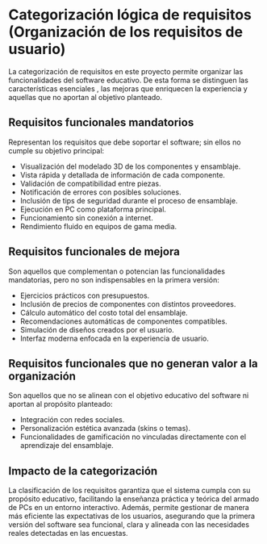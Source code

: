 # Categorización lógica de requisitos (Organización de los requisitos de usuario)

La categorización de requisitos en este proyecto permite organizar las funcionalidades del software educativo. De esta forma se distinguen las características esenciales , las mejoras que enriquecen la experiencia y aquellas que no aportan al objetivo planteado.

## Requisitos funcionales mandatorios
Representan los requisitos que debe soportar el software; sin ellos no cumple su objetivo principal:

- Visualización del modelado 3D de los componentes y ensamblaje.  
- Vista rápida y detallada de información de cada componente.  
- Validación de compatibilidad entre piezas.  
- Notificación de errores con posibles soluciones.  
- Inclusión de tips de seguridad durante el proceso de ensamblaje.  
- Ejecución en PC como plataforma principal.  
- Funcionamiento sin conexión a internet.  
- Rendimiento fluido en equipos de gama media.  

## Requisitos funcionales de mejora
Son aquellos que complementan o potencian las funcionalidades mandatorias, pero no son indispensables en la primera versión:

- Ejercicios prácticos con presupuestos.  
- Inclusión de precios de componentes con distintos proveedores.  
- Cálculo automático del costo total del ensamblaje.  
- Recomendaciones automáticas de componentes compatibles.  
- Simulación de diseños creados por el usuario.  
- Interfaz moderna enfocada en la experiencia de usuario.

## Requisitos funcionales que no generan valor a la organización
Son aquellos que no se alinean con el objetivo educativo del software ni aportan al propósito planteado:

- Integración con redes sociales.  
- Personalización estética avanzada (skins o temas).  
- Funcionalidades de gamificación no vinculadas directamente con el aprendizaje del ensamblaje. 


## Impacto de la categorización
La clasificación de los requisitos garantiza que el sistema cumpla con su propósito educativo, facilitando la enseñanza práctica y teórica del armado de PCs en un entorno interactivo. Además, permite gestionar de manera más eficiente las expectativas de los usuarios, asegurando que la primera versión del software sea funcional, clara y alineada con las necesidades reales detectadas en las encuestas.  
